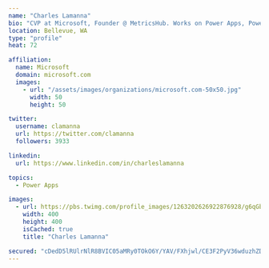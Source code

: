 ```yaml
---
name: "Charles Lamanna"
bio: "CVP at Microsoft, Founder @ MetricsHub. Works on Power Apps, Power Automate, Power Virtual Agent, Common Data Service and Dynamics 365."
location: Bellevue, WA
type: "profile"
heat: 72

affiliation:
  name: Microsoft
  domain: microsoft.com
  images:
    - url: "/assets/images/organizations/microsoft.com-50x50.jpg"
      width: 50
      height: 50

twitter:
  username: clamanna
  url: https://twitter.com/clamanna
  followers: 3933

linkedin:
  url: https://www.linkedin.com/in/charleslamanna

topics:
  - Power Apps

images:
  - url: https://pbs.twimg.com/profile_images/1263202626922876928/g6qGbHZ-_400x400.jpg
    width: 400
    height: 400
    isCached: true
    title: "Charles Lamanna"

secured: "cDedD5lRUlrNlR8BVIC05aMRy0TOkO6Y/YAV/FXhjwl/CE3F2PyV36wduzhZDn4qZ2jrT57UmuREv9abYsftmutZkJQ10tBDisDFUK4ZrTimULcwPQVEiM3/ISlwwtlydPlbTqIn3KBjAsrcuIF8Euk2tM3kDh4wj87w0yPB2dNmXB3QGopk+1ASeaCLSu0BVWVb6PDZLEUeGrWL50+ql6u/u54K1120wyjmZvQOck8MU7N0FFhUr0yYgiUmLCWU0DrF/IA6rLzGRyCQswUrrU9Ur9Zme3s+p5gJy6zc4lgriwF9wBDvfweXsJhMFve30zakOJE1RhATPxGiO1Dzz+vpUCaLgCBquCOrG5Kui3nUtATMTZNlJ2mpiJnYl86ZCVRs9+b5hWud5Fse1FgnpQw94SD05J32qLL6YT29bpA=;sQ9IyfsIDlOP5IiIpn5fWw=="
---
```


